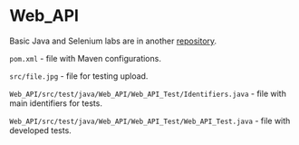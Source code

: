 # Web_API
Basic Java and Selenium labs are in another [repository](https://github.com/artemkavara/Artem.Kavara_lab).

```pom.xml``` - file with Maven configurations.

```src/file.jpg``` - file for testing upload.

```Web_API/src/test/java/Web_API/Web_API_Test/Identifiers.java``` - file with main identifiers for tests.

```Web_API/src/test/java/Web_API/Web_API_Test/Web_API_Test.java``` - file with developed tests.
